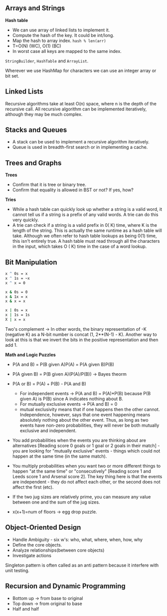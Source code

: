 Arrays and Strings
--

**Hash table**
* We can use array of linked lists to implement it.
* Compute the hash of the key. It could be int/long.
* Map the hash to array index. `hash % len(arr)`
* T=O(N) (WC), O(1) (BC) 
* In worst case all keys are mapped to the same index.

`StringBuilder`, `HashTable` and `ArrayList`.

Wherever we use HashMap for characters we can use an integer array or bit set.

Linked Lists
--
Recursive algorithms take at least O(n) space, where n is the depth of the recursive call. All recursive algorithm can 
be implemented iteratively, although they may be much complex. 


Stacks and Queues
--
* A stack can be used to implement a recursive algorithm iteratively.
* Queue is used in breadth-first search or in implementing a cache. 

Trees and Graphs
--
**Trees**
* Confirm that it is tree or binary tree.
* Confirm that equality is allowed in BST or not? If yes, how?

**Tries**
* While a hash table can quickly look up whether a string is a valid word, it cannot tell us if a string is a prefix of 
any valid words. A trie can do this very quickly.
* A trie can check if a string is a valid prefix in 0( K) time, where K is the length of the string. This is actually the
same runtime as a hash table will take. Although we often refer to hash table lookups as being 0(1) time, this isn't 
entirely true. A hash table must read through all the characters in the input, which takes O ( K) time in the case of a 
word lookup.

Bit Manipulation
--
```cmd
x ^ 0s = x
x ^ 1s = ~x
x ^ x = 0

x & 0s = 0
x & 1x = x
x & x = x

x | 0s = x
x | 1s = 1s
X | x = x
```

Two's complement -> In other words, the binary representation of -K (negative K) as a N-bit number is concat
(1, 2**(N-1) - K). Another way to look at this is that we invert the bits in the positive representation and then add 1.

**Math and Logic Puzzles**
* P(A and B) = P(B given A)P(A) = P(A given B)P(B)
* P(A given B) = P(B given A)(P(A)/P(B)) -> Bayes theorm
* P(A or B) = P(A) + P(B) - P(A and B)
    * For independent events -> P(A and B) = P(A)*P(B) because P(B given A) is P(B) since A indicates nothing about B.
    * For mutually exclusive events -> P(A and B) = 0
    * mutual exclusivity means that if one happens then the other cannot. Independence, however, says that one event 
    happening means absolutely nothing about the other event. Thus, as long as two events have non-zero probabilities, 
    they will never be both mutually exclusive and independent.
    
* You add probabilities when the events you are thinking about are alternatives [Reading score 0 goals or 1 goal or 2 
goals in their match] - you are looking for "mutually exclusive" events - things which could not happen at the same time
 (in the same match).
  
* You multiply probabilities when you want two or more different things to happen "at the same time" or "consecutively" 
[Reading score 1 and Leeds score 1 and Arsenal score 2]. The key thing here is that the events are independent - they do
 not affect each other, or the second does not affect the first (etc).
 
* If the two jug sizes are relatively prime, you can measure any value between one and the sum of the jug sizes. 

* x(x+1)=num of floors -> egg drop puzzle.

Object-Oriented Design
--
* Handle Ambiguity - six w's: who, what, where, when, how, why
* Define the core objects.
* Analyze relationships(between core objects)
* Investigate actions

Singleton pattern is often called as an anti pattern because it interfere with unit testing.

Recursion and Dynamic Programming
--
* Bottom up -> from base to original
* Top down -> from original to base
* Half and half